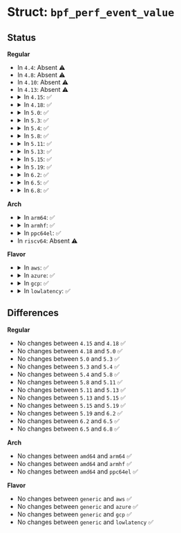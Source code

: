 # Struct: <code>bpf_perf_event_value</code>

## Status
<b>Regular</b>
<ul>
<li>
In <code>4.4</code>: Absent ⚠️
</li>
<li>
In <code>4.8</code>: Absent ⚠️
</li>
<li>
In <code>4.10</code>: Absent ⚠️
</li>
<li>
In <code>4.13</code>: Absent ⚠️
</li>
<li>
<details>
<summary>In <code>4.15</code>: ✅</summary>

```c
struct bpf_perf_event_value {
    __u64 counter;
    __u64 enabled;
    __u64 running;
};
```
</details>
</li>
<li>
<details>
<summary>In <code>4.18</code>: ✅</summary>

```c
struct bpf_perf_event_value {
    __u64 counter;
    __u64 enabled;
    __u64 running;
};
```
</details>
</li>
<li>
<details>
<summary>In <code>5.0</code>: ✅</summary>

```c
struct bpf_perf_event_value {
    __u64 counter;
    __u64 enabled;
    __u64 running;
};
```
</details>
</li>
<li>
<details>
<summary>In <code>5.3</code>: ✅</summary>

```c
struct bpf_perf_event_value {
    __u64 counter;
    __u64 enabled;
    __u64 running;
};
```
</details>
</li>
<li>
<details>
<summary>In <code>5.4</code>: ✅</summary>

```c
struct bpf_perf_event_value {
    __u64 counter;
    __u64 enabled;
    __u64 running;
};
```
</details>
</li>
<li>
<details>
<summary>In <code>5.8</code>: ✅</summary>

```c
struct bpf_perf_event_value {
    __u64 counter;
    __u64 enabled;
    __u64 running;
};
```
</details>
</li>
<li>
<details>
<summary>In <code>5.11</code>: ✅</summary>

```c
struct bpf_perf_event_value {
    __u64 counter;
    __u64 enabled;
    __u64 running;
};
```
</details>
</li>
<li>
<details>
<summary>In <code>5.13</code>: ✅</summary>

```c
struct bpf_perf_event_value {
    __u64 counter;
    __u64 enabled;
    __u64 running;
};
```
</details>
</li>
<li>
<details>
<summary>In <code>5.15</code>: ✅</summary>

```c
struct bpf_perf_event_value {
    __u64 counter;
    __u64 enabled;
    __u64 running;
};
```
</details>
</li>
<li>
<details>
<summary>In <code>5.19</code>: ✅</summary>

```c
struct bpf_perf_event_value {
    __u64 counter;
    __u64 enabled;
    __u64 running;
};
```
</details>
</li>
<li>
<details>
<summary>In <code>6.2</code>: ✅</summary>

```c
struct bpf_perf_event_value {
    __u64 counter;
    __u64 enabled;
    __u64 running;
};
```
</details>
</li>
<li>
<details>
<summary>In <code>6.5</code>: ✅</summary>

```c
struct bpf_perf_event_value {
    __u64 counter;
    __u64 enabled;
    __u64 running;
};
```
</details>
</li>
<li>
<details>
<summary>In <code>6.8</code>: ✅</summary>

```c
struct bpf_perf_event_value {
    __u64 counter;
    __u64 enabled;
    __u64 running;
};
```
</details>
</li>
</ul>
<b>Arch</b>
<ul>
<li>
<details>
<summary>In <code>arm64</code>: ✅</summary>

```c
struct bpf_perf_event_value {
    __u64 counter;
    __u64 enabled;
    __u64 running;
};
```
</details>
</li>
<li>
<details>
<summary>In <code>armhf</code>: ✅</summary>

```c
struct bpf_perf_event_value {
    __u64 counter;
    __u64 enabled;
    __u64 running;
};
```
</details>
</li>
<li>
<details>
<summary>In <code>ppc64el</code>: ✅</summary>

```c
struct bpf_perf_event_value {
    __u64 counter;
    __u64 enabled;
    __u64 running;
};
```
</details>
</li>
<li>
In <code>riscv64</code>: Absent ⚠️
</li>
</ul>
<b>Flavor</b>
<ul>
<li>
<details>
<summary>In <code>aws</code>: ✅</summary>

```c
struct bpf_perf_event_value {
    __u64 counter;
    __u64 enabled;
    __u64 running;
};
```
</details>
</li>
<li>
<details>
<summary>In <code>azure</code>: ✅</summary>

```c
struct bpf_perf_event_value {
    __u64 counter;
    __u64 enabled;
    __u64 running;
};
```
</details>
</li>
<li>
<details>
<summary>In <code>gcp</code>: ✅</summary>

```c
struct bpf_perf_event_value {
    __u64 counter;
    __u64 enabled;
    __u64 running;
};
```
</details>
</li>
<li>
<details>
<summary>In <code>lowlatency</code>: ✅</summary>

```c
struct bpf_perf_event_value {
    __u64 counter;
    __u64 enabled;
    __u64 running;
};
```
</details>
</li>
</ul>

## Differences
<b>Regular</b>
<ul>
<li>
No changes between <code>4.15</code> and <code>4.18</code> ✅
</li>
<li>
No changes between <code>4.18</code> and <code>5.0</code> ✅
</li>
<li>
No changes between <code>5.0</code> and <code>5.3</code> ✅
</li>
<li>
No changes between <code>5.3</code> and <code>5.4</code> ✅
</li>
<li>
No changes between <code>5.4</code> and <code>5.8</code> ✅
</li>
<li>
No changes between <code>5.8</code> and <code>5.11</code> ✅
</li>
<li>
No changes between <code>5.11</code> and <code>5.13</code> ✅
</li>
<li>
No changes between <code>5.13</code> and <code>5.15</code> ✅
</li>
<li>
No changes between <code>5.15</code> and <code>5.19</code> ✅
</li>
<li>
No changes between <code>5.19</code> and <code>6.2</code> ✅
</li>
<li>
No changes between <code>6.2</code> and <code>6.5</code> ✅
</li>
<li>
No changes between <code>6.5</code> and <code>6.8</code> ✅
</li>
</ul>
<b>Arch</b>
<ul>
<li>
No changes between <code>amd64</code> and <code>arm64</code> ✅
</li>
<li>
No changes between <code>amd64</code> and <code>armhf</code> ✅
</li>
<li>
No changes between <code>amd64</code> and <code>ppc64el</code> ✅
</li>
</ul>
<b>Flavor</b>
<ul>
<li>
No changes between <code>generic</code> and <code>aws</code> ✅
</li>
<li>
No changes between <code>generic</code> and <code>azure</code> ✅
</li>
<li>
No changes between <code>generic</code> and <code>gcp</code> ✅
</li>
<li>
No changes between <code>generic</code> and <code>lowlatency</code> ✅
</li>
</ul>
